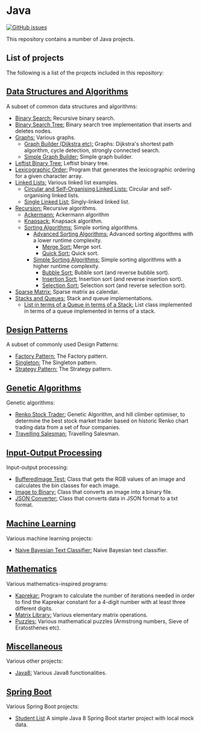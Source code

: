 # Java
[![GitHub issues](https://img.shields.io/github/issues/Carla-de-Beer/Java.svg?style=flat-square)](https://github.com/Carla-de-Beer/Java/issues)

This repository contains a number of Java projects.

## List of projects

The following is a list of the projects included in this repository:

## [Data Structures and Algorithms](https://github.com/Carla-de-Beer/Java/tree/master/Data%20Structures%20and%20Algorithms)
 A subset of common data structures and algorithms:
  * [Binary Search:](https://github.com/Carla-de-Beer/Java/tree/master/Data%20Structures%20and%20Algorithms/Binary%20Search) Recursive binary search.
  * [Binary Search Tree:](https://github.com/Carla-de-Beer/Java/tree/master/Data%20Structures%20and%20Algorithms/Binary%20Search%20Tree) Binary search tree implementation that inserts and deletes nodes.
  * [Graphs:](https://github.com/Carla-de-Beer/Java/tree/master/Data%20Structures%20and%20Algorithms/Graphs) Various graphs.
  	* [Graph Builder (Dijkstra etc):](https://github.com/Carla-de-Beer/Java/tree/master/Data%20Structures%20and%20Algorithms/Graphs/Graph%20Builder%20-%20Dijkstra%2C%20cycle%20detection%2C%20strongly%20connected%20search) Graphs: Dijkstra's shortest path algorithm, cycle detection, strongly connected search.
  	* [Simple Graph Builder:](https://github.com/Carla-de-Beer/Java/tree/master/Data%20Structures%20and%20Algorithms/Graphs/Simple%20Graph%20Builder) Simple graph builder.
  * [Leftist Binary Tree:](https://github.com/Carla-de-Beer/Java/tree/master/Data%20Structures%20and%20Algorithms/Leftist%20Binary%20Tree) Leftist binary tree.
  * [Lexicographic Order:](https://github.com/Carla-de-Beer/Java/tree/master/Data%20Structures%20and%20Algorithms/Lexicographic%20Order) Program that generates the lexicographic ordering for a given character array.
  * [Linked Lists:](https://github.com/Carla-de-Beer/Java/tree/master/Data%20Structures%20and%20Algorithms/Linked%20Lists) Various linked list examples.
    * [Circular and Self-Organising Linked Lists:](https://github.com/Carla-de-Beer/Java/tree/master/Data%20Structures%20and%20Algorithms/Linked%20Lists/Circular%20and%20Self-Organising%20Linked%20Lists) Circular and self-organising linked lists.
    * [Single Linked List:](https://github.com/Carla-de-Beer/Java/tree/master/Data%20Structures%20and%20Algorithms/Linked%20Lists/Single%20Linked%20List) Singly-linked linked list.
  * [Recursion:](https://github.com/Carla-de-Beer/Java/tree/master/Data%20Structures%20and%20Algorithms/Recursion) Recursive algorithms.
  	* [Ackermann:](https://github.com/Carla-de-Beer/Java/tree/master/Data%20Structures%20and%20Algorithms/Recursion/Ackermann) Ackermann algorithm
  	* [Knapsack:](https://github.com/Carla-de-Beer/Java/tree/master/Data%20Structures%20and%20Algorithms/Recursion/Knapsack) Knapsack algorithm.
    * [Sorting Algorithms:](https://github.com/Carla-de-Beer/Java/tree/master/Data%20Structures%20and%20Algorithms/Sorting%20Algorithms) Simple sorting algorithms.
    	* [Advanced Sorting Algorithms:](https://github.com/Carla-de-Beer/Java/tree/master/Data%20Structures%20and%20Algorithms/Sorting%20Algorithms/Advanced%20Sorting%20Algorithms) Advanced sorting algorithms with a lower runtime complexity.
    		* [Merge Sort:](https://github.com/Carla-de-Beer/Java/blob/master/Data%20Structures%20and%20Algorithms/Sorting%20Algorithms/Advanced%20Sorting%20Algorithms/MergeSort.java) Merge sort.
    		* [Quick Sort:](https://github.com/Carla-de-Beer/Java/blob/master/Data%20Structures%20and%20Algorithms/Sorting%20Algorithms/Advanced%20Sorting%20Algorithms/QuickSort.java) Quick sort.
    	* [Simple Sorting Algorithms:](https://github.com/Carla-de-Beer/Java/tree/master/Data%20Structures%20and%20Algorithms/Sorting%20Algorithms/Simple%20Sorting%20Algorithms) Simple sorting algorithms with a higher runtime complexity.
    		* [Bubble Sort:](https://github.com/Carla-de-Beer/Java/blob/master/Data%20Structures%20and%20Algorithms/Sorting%20Algorithms/Simple%20Sorting%20Algorithms/BubbleSort.java) Bubble sort (and reverse bubble sort).
    		* [Insertion Sort:](https://github.com/Carla-de-Beer/Java/blob/master/Data%20Structures%20and%20Algorithms/Sorting%20Algorithms/Simple%20Sorting%20Algorithms/InsertionSort.java) Insertion sort (and reverse insertion sort).
    		* [Selection Sort:](https://github.com/Carla-de-Beer/Java/blob/master/Data%20Structures%20and%20Algorithms/Sorting%20Algorithms/Simple%20Sorting%20Algorithms/SelectionSort.java) Selection sort (and reverse selection sort).
  * [Sparse Matrix:](https://github.com/Carla-de-Beer/Java/tree/master/Data%20Structures%20and%20Algorithms/Sparse%20Matrix) Sparse matrix as calendar.
  * [Stacks and Queues:](https://github.com/Carla-de-Beer/Java/tree/master/Data%20Structures%20and%20Algorithms/Stacks%20and%20Queues/List%20in%20terms%20of%20a%20Queue%20in%20terms%20of%20a%20Stack) Stack and queue implementations.
  	* [List in terms of a Queue in terms of a Stack:](https://github.com/Carla-de-Beer/Java/tree/master/Data%20Structures%20and%20Algorithms/Stacks%20and%20Queues/List%20in%20terms%20of%20a%20Queue%20in%20terms%20of%20a%20Stack) List class implemented in terms of a queue implemented in terms of a stack.

## [Design Patterns](https://github.com/Carla-de-Beer/Java/tree/master/Design%20Patterns/)
A subset of commonly used Design Patterns:
  * [Factory Pattern:](https://github.com/Carla-de-Beer/Java/tree/master/Design%20Patterns/Factory%20Pattern) The Factory pattern.
  * [Singleton:](https://github.com/Carla-de-Beer/Java/tree/master/Design%20Patterns/Singleton) The Singleton pattern.
  * [Strategy Pattern:](https://github.com/Carla-de-Beer/Java/tree/master/Design%20Patterns/Strategy%20Pattern) The Strategy pattern.

## [Genetic Algorithms](https://github.com/Carla-de-Beer/Java/tree/master/Genetic%20Algorithms)
Genetic algorithms:
  * [Renko Stock Trader:](https://github.com/Carla-de-Beer/Java/tree/master/Genetic%20Algorithms/Renko%20Stock%20Trader) Genetic Algorithm, and hill climber optimiser, to determine the best stock market trader based on historic Renko chart trading data from a set of four companies.
  * [Travelling Salesman:](https://github.com/Carla-de-Beer/Java/tree/master/Genetic%20Algorithms/Travelling%20Salesman) Travelling Salesman.

## [Input-Output Processing](https://github.com/Carla-de-Beer/Java/tree/master/Input-Output%20Processing)
Input-output processing:
  * [BufferedImage Test:](https://github.com/Carla-de-Beer/Java/tree/master/Input-Output%20Processing/BufferedImage%20Test) Class that gets the RGB values of an image and calculates the bin classes for each image.
  * [Image to Binary:](https://github.com/Carla-de-Beer/Java/tree/master/Input-Output%20Processing/Image%20to%20Binary) Class that converts an image into a binary file.
  * [JSON Converter:](https://github.com/Carla-de-Beer/Java/tree/master/Input-Output%20Processing/JSON%20Converter) Class that converts data in JSON format to a txt format.

## [Machine Learning](https://github.com/Carla-de-Beer/Java/tree/master/Machine%20Learning/Naive%20Bayesian%20Text%20Classifier)
  Various machine learning projects:
  * [Naive Bayesian Text Classifier:](https://github.com/Carla-de-Beer/Java/tree/master/Machine%20Learning/Naive%20Bayesian%20Text%20Classifier) Naive Bayesian text classifier.

## [Mathematics](https://github.com/Carla-de-Beer/Java/tree/master/Mathematics)
Various mathematics-inspired programs:
  * [Kaprekar:](https://github.com/Carla-de-Beer/Java/blob/master/Mathematics/Kaprekar.java) Program to calculate the number of iterations needed in order to find the Kaprekar constant for a 4-digit number with at least three different digits.
  * [Matrix Library:](https://github.com/Carla-de-Beer/Java/tree/master/Mathematics/Matrix%20Library) Various elementary matrix operations.
  * [Puzzles:](https://github.com/Carla-de-Beer/Java/tree/master/Mathematics/Puzzels) Various mathematical puzzles (Armstrong numbers, Sieve of Eratosthenes etc).

## [Miscellaneous](https://github.com/Carla-de-Beer/Java/tree/master/Miscellaneous)
  Various other projects:
  * [Java8:](https://github.com/Carla-de-Beer/Java/tree/master/Miscellaneous/Java8.java) Various Java8 functionalities.

## [Spring Boot](https://github.com/Carla-de-Beer/Java/tree/master/Spring%20Boot)
Various Spring Boot projects:
  * [Student List](https://github.com/Carla-de-Beer/Java/tree/master/Spring%20Boot/Student%20List) A simple Java 8 Spring Boot starter project with local mock data.
